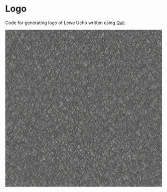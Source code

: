 # Logo
Code for generating logo of Lewe Ucho written using [Quil](http://quil.info).

![Lewe Ucho logo](./logo/logo.png)
